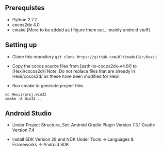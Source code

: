 ## Prerequistes

* Python 2.7.2
* cocos2dx 4.0
* cmake
[More to be added as I figure them out... mainly android stuff]

## Setting up

* Clone this repository `git clone https://github.com/UltimadeiGit/Hexii`

* Copy the cocos source files from [path-to-cocos2dx-v4.0/] to [Hexii/cocos2d/]
Note: Do not replace files that are already in Hexii/cocos2d/ as these have been modified for Hexii

* Run cmake to generate project files
```
cd Hexii/proj.win32
cmake -A Win32 ..
```

## Android Studio

* Under Project Structure, Set: 
Android Gradle Plugin Version 7.3.1
Gradle Version 7.4

* Install SDK Version 28 and NDK
Under Tools -> Languages & Frameworks -> Android SDK